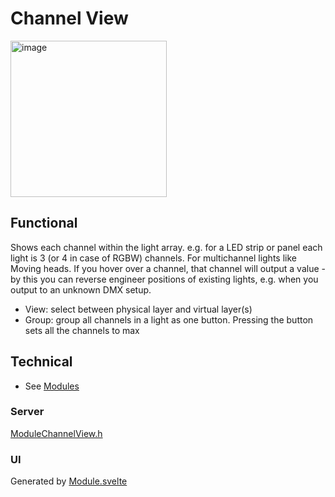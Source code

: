 # Channel View

<img width="250" alt="image" src="https://github.com/user-attachments/assets/436790f3-b392-43cb-882d-eefd3a2f438c" />

## Functional

Shows each channel within the light array. e.g. for a LED strip or panel each light is 3 (or 4 in case of RGBW) channels. For multichannel lights like Moving heads.
If you hover over a channel, that channel will output a value - by this you can reverse engineer positions of existing lights, e.g. when you output to an unknown DMX setup.

* View: select between physical layer and virtual layer(s)
* Group: group all channels in a light as one button. Pressing the button sets all the channels to max

## Technical

* See [Modules](../modules.md)

### Server

[ModuleChannelView.h](https://github.com/MoonModules/MoonLight/blob/main/src/MoonLight/ModuleChannelView.h)

### UI

Generated by [Module.svelte](https://github.com/MoonModules/MoonLight/blob/main/interface/src/routes/moonbase/module/Module.svelte)
